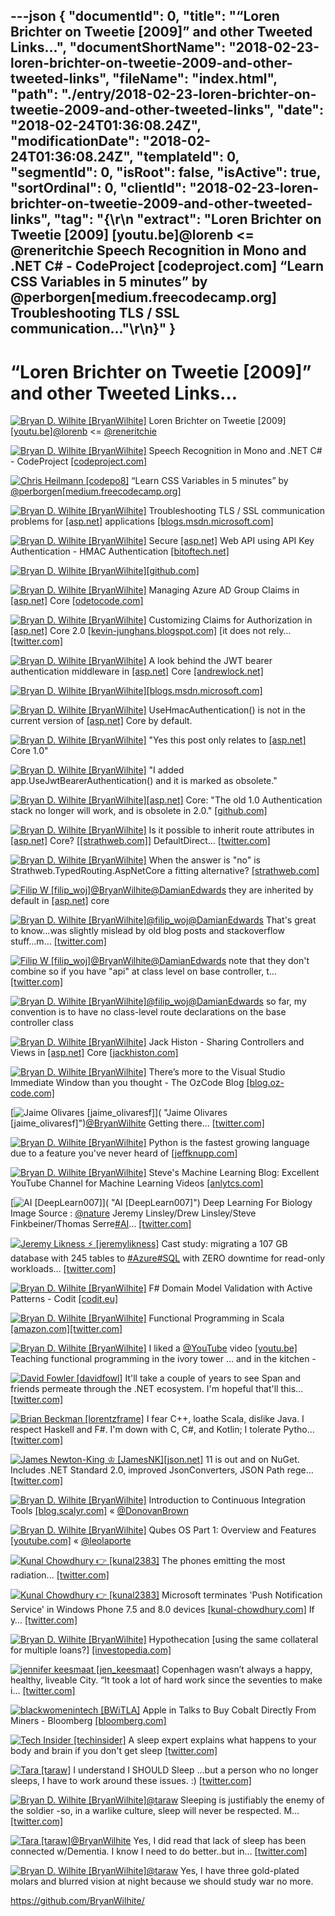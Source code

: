 ---json
{
  "documentId": 0,
  "title": "“Loren Brichter on Tweetie [2009]” and other Tweeted Links…",
  "documentShortName": "2018-02-23-loren-brichter-on-tweetie-2009-and-other-tweeted-links",
  "fileName": "index.html",
  "path": "./entry/2018-02-23-loren-brichter-on-tweetie-2009-and-other-tweeted-links",
  "date": "2018-02-24T01:36:08.24Z",
  "modificationDate": "2018-02-24T01:36:08.24Z",
  "templateId": 0,
  "segmentId": 0,
  "isRoot": false,
  "isActive": true,
  "sortOrdinal": 0,
  "clientId": "2018-02-23-loren-brichter-on-tweetie-2009-and-other-tweeted-links",
  "tag": "{\r\n  \"extract\": \"Loren Brichter on Tweetie [2009] [youtu.be]@lorenb <= @reneritchie Speech Recognition in Mono and .NET C# - CodeProject [codeproject.com] “Learn CSS Variables in 5 minutes” by @perborgen[medium.freecodecamp.org] Troubleshooting TLS / SSL communication...\"\r\n}"
}
---

# “Loren Brichter on Tweetie [2009]” and other Tweeted Links…

[<img alt="Bryan D. Wilhite [BryanWilhite]" src="https://songhay.blob.core.windows.net/shared-social-twitter/BryanWilhite.jpeg">](http://songhayblog.azurewebsites.net/ "Bryan D. Wilhite [BryanWilhite]") Loren Brichter on Tweetie [2009] [[youtu.be]](https://youtu.be/7Zd3iNOXTow)[@lorenb](http://twitter.com/lorenb) <= [@reneritchie](http://twitter.com/reneritchie)

[<img alt="Bryan D. Wilhite [BryanWilhite]" src="https://songhay.blob.core.windows.net/shared-social-twitter/BryanWilhite.jpeg">](http://songhayblog.azurewebsites.net/ "Bryan D. Wilhite [BryanWilhite]") Speech Recognition in Mono and .NET C# - CodeProject [[codeproject.com]](https://www.codeproject.com/Articles/890117/Speech-Recognition-in-Mono-and-NET-Csharp)

[<img alt="Chris Heilmann [codepo8]" src="https://songhay.blob.core.windows.net/shared-social-twitter/codepo8.png">](http://christianheilmann.com/2013/02/11/hello-it-is-me-on-twitter/ "Chris Heilmann [codepo8]") “Learn CSS Variables in 5 minutes” by [@perborgen](http://twitter.com/perborgen)[[medium.freecodecamp.org]](https://medium.freecodecamp.org/learn-css-variables-in-5-minutes-80cf63b4025d)

[<img alt="Bryan D. Wilhite [BryanWilhite]" src="https://songhay.blob.core.windows.net/shared-social-twitter/BryanWilhite.jpeg">](http://songhayblog.azurewebsites.net/ "Bryan D. Wilhite [BryanWilhite]") Troubleshooting TLS / SSL communication problems for [[asp.net]](http://ASP.NET) applications [[blogs.msdn.microsoft.com]](https://blogs.msdn.microsoft.com/friis/2017/10/09/troubleshooting-tls-ssl-scenario-2/)

[<img alt="Bryan D. Wilhite [BryanWilhite]" src="https://songhay.blob.core.windows.net/shared-social-twitter/BryanWilhite.jpeg">](http://songhayblog.azurewebsites.net/ "Bryan D. Wilhite [BryanWilhite]") Secure [[asp.net]](http://ASP.NET) Web API using API Key Authentication - HMAC Authentication [[bitoftech.net]](http://bitoftech.net/2014/12/15/secure-asp-net-web-api-using-api-key-authentication-hmac-authentication/)

[<img alt="Bryan D. Wilhite [BryanWilhite]" src="https://songhay.blob.core.windows.net/shared-social-twitter/BryanWilhite.jpeg">](http://songhayblog.azurewebsites.net/ "Bryan D. Wilhite [BryanWilhite]")[[github.com]](https://github.com/ademcaglin/Security.HmacAuthentication/blob/master/tests/HmacTests/Startup.cs)

[<img alt="Bryan D. Wilhite [BryanWilhite]" src="https://songhay.blob.core.windows.net/shared-social-twitter/BryanWilhite.jpeg">](http://songhayblog.azurewebsites.net/ "Bryan D. Wilhite [BryanWilhite]") Managing Azure AD Group Claims in [[asp.net]](http://ASP.NET) Core [[odetocode.com]](https://odetocode.com/blogs/scott/archive/2018/02/21/managing-azure-ad-group-claims-in-asp-net-core.aspx)

[<img alt="Bryan D. Wilhite [BryanWilhite]" src="https://songhay.blob.core.windows.net/shared-social-twitter/BryanWilhite.jpeg">](http://songhayblog.azurewebsites.net/ "Bryan D. Wilhite [BryanWilhite]") Customizing Claims for Authorization in [[asp.net]](http://ASP.NET) Core 2.0 [[kevin-junghans.blogspot.com]](http://kevin-junghans.blogspot.com/2017/08/customizing-claims-for-authorization-in.html) [it does not rely… [[twitter.com]](https://twitter.com/i/web/status/966560484525793280)

[<img alt="Bryan D. Wilhite [BryanWilhite]" src="https://songhay.blob.core.windows.net/shared-social-twitter/BryanWilhite.jpeg">](http://songhayblog.azurewebsites.net/ "Bryan D. Wilhite [BryanWilhite]") A look behind the JWT bearer authentication middleware in [[asp.net]](http://ASP.NET) Core [[andrewlock.net]](https://andrewlock.net/a-look-behind-the-jwt-bearer-authentication-middleware-in-asp-net-core/)

[<img alt="Bryan D. Wilhite [BryanWilhite]" src="https://songhay.blob.core.windows.net/shared-social-twitter/BryanWilhite.jpeg">](http://songhayblog.azurewebsites.net/ "Bryan D. Wilhite [BryanWilhite]")[[blogs.msdn.microsoft.com]](https://blogs.msdn.microsoft.com/webdev/2017/04/06/jwt-validation-and-authorization-in-asp-net-core/)

[<img alt="Bryan D. Wilhite [BryanWilhite]" src="https://songhay.blob.core.windows.net/shared-social-twitter/BryanWilhite.jpeg">](http://songhayblog.azurewebsites.net/ "Bryan D. Wilhite [BryanWilhite]") UseHmacAuthentication() is not in the current version of [[asp.net]](http://ASP.NET) Core by default.

[<img alt="Bryan D. Wilhite [BryanWilhite]" src="https://songhay.blob.core.windows.net/shared-social-twitter/BryanWilhite.jpeg">](http://songhayblog.azurewebsites.net/ "Bryan D. Wilhite [BryanWilhite]") "Yes this post only relates to [[asp.net]](http://ASP.NET) Core 1.0"

[<img alt="Bryan D. Wilhite [BryanWilhite]" src="https://songhay.blob.core.windows.net/shared-social-twitter/BryanWilhite.jpeg">](http://songhayblog.azurewebsites.net/ "Bryan D. Wilhite [BryanWilhite]") "I added app.UseJwtBearerAuthentication() and it is marked as obsolete."

[<img alt="Bryan D. Wilhite [BryanWilhite]" src="https://songhay.blob.core.windows.net/shared-social-twitter/BryanWilhite.jpeg">](http://songhayblog.azurewebsites.net/ "Bryan D. Wilhite [BryanWilhite]")[[asp.net]](http://ASP.NET) Core: "The old 1.0 Authentication stack no longer will work, and is obsolete in 2.0." [[github.com]](https://github.com/aspnet/Security/issues/1310)

[<img alt="Bryan D. Wilhite [BryanWilhite]" src="https://songhay.blob.core.windows.net/shared-social-twitter/BryanWilhite.jpeg">](http://songhayblog.azurewebsites.net/ "Bryan D. Wilhite [BryanWilhite]") Is it possible to inherit route attributes in [[asp.net]](http://ASP.NET) Core? [[[strathweb.com]](https://www.strathweb.com/2016/06/inheriting-route-attributes-in-asp-net-web-api/)] DefaultDirect… [[twitter.com]](https://twitter.com/i/web/status/966135875431120896)

[<img alt="Bryan D. Wilhite [BryanWilhite]" src="https://songhay.blob.core.windows.net/shared-social-twitter/BryanWilhite.jpeg">](http://songhayblog.azurewebsites.net/ "Bryan D. Wilhite [BryanWilhite]") When the answer is "no" is Strathweb.TypedRouting.AspNetCore a fitting alternative? [[strathweb.com]](https://www.strathweb.com/2016/06/introducing-strathweb-typedrouting-for-asp-net-mvc-core/)

[<img alt="Filip W [filip_woj]" src="https://songhay.blob.core.windows.net/shared-social-twitter/filip_woj.jpg">](http://www.strathweb.com/ "Filip W [filip_woj]")[@BryanWilhite](http://twitter.com/BryanWilhite)[@DamianEdwards](http://twitter.com/DamianEdwards) they are inherited by default in [[asp.net]](http://asp.net) core

[<img alt="Bryan D. Wilhite [BryanWilhite]" src="https://songhay.blob.core.windows.net/shared-social-twitter/BryanWilhite.jpeg">](http://songhayblog.azurewebsites.net/ "Bryan D. Wilhite [BryanWilhite]")[@filip_woj](http://twitter.com/filip_woj)[@DamianEdwards](http://twitter.com/DamianEdwards) That's great to know...was slightly mislead by old blog posts and stackoverflow stuff...m… [[twitter.com]](https://twitter.com/i/web/status/966346960004300800)

[<img alt="Filip W [filip_woj]" src="https://songhay.blob.core.windows.net/shared-social-twitter/filip_woj.jpg">](http://www.strathweb.com/ "Filip W [filip_woj]")[@BryanWilhite](http://twitter.com/BryanWilhite)[@DamianEdwards](http://twitter.com/DamianEdwards) note that they don't combine so if you have "api" at class level on base controller, t… [[twitter.com]](https://twitter.com/i/web/status/966347361013379075)

[<img alt="Bryan D. Wilhite [BryanWilhite]" src="https://songhay.blob.core.windows.net/shared-social-twitter/BryanWilhite.jpeg">](http://songhayblog.azurewebsites.net/ "Bryan D. Wilhite [BryanWilhite]")[@filip_woj](http://twitter.com/filip_woj)[@DamianEdwards](http://twitter.com/DamianEdwards) so far, my convention is to have no class-level route declarations on the base controller class

[<img alt="Bryan D. Wilhite [BryanWilhite]" src="https://songhay.blob.core.windows.net/shared-social-twitter/BryanWilhite.jpeg">](http://songhayblog.azurewebsites.net/ "Bryan D. Wilhite [BryanWilhite]") Jack Histon - Sharing Controllers and Views in [[asp.net]](http://ASP.NET) Core [[jackhiston.com]](http://jackhiston.com/2017/8/15/sharing-controllers-and-views-in-aspnet-core/)

[<img alt="Bryan D. Wilhite [BryanWilhite]" src="https://songhay.blob.core.windows.net/shared-social-twitter/BryanWilhite.jpeg">](http://songhayblog.azurewebsites.net/ "Bryan D. Wilhite [BryanWilhite]") There’s more to the Visual Studio Immediate Window than you thought - The OzCode Blog [[blog.oz-code.com]](https://blog.oz-code.com/using-immediate-window-debug-code-design-time/)

[<img alt="Jaime Olivares [jaime_olivaresf]" src="https://songhay.blob.core.windows.net/shared-social-twitter/jaime_olivaresf.jpg">]( "Jaime Olivares [jaime_olivaresf]")[@BryanWilhite](http://twitter.com/BryanWilhite) Getting there... [[twitter.com]](https://twitter.com/jaime_olivaresf/status/966065483094032387/photo/1)

[<img alt="Bryan D. Wilhite [BryanWilhite]" src="https://songhay.blob.core.windows.net/shared-social-twitter/BryanWilhite.jpeg">](http://songhayblog.azurewebsites.net/ "Bryan D. Wilhite [BryanWilhite]") Python is the fastest growing language due to a feature you've never heard of [[jeffknupp.com]](https://jeffknupp.com/blog/2017/09/15/python-is-the-fastest-growing-programming-language-due-to-a-feature-youve-never-heard-of/)

[<img alt="Bryan D. Wilhite [BryanWilhite]" src="https://songhay.blob.core.windows.net/shared-social-twitter/BryanWilhite.jpeg">](http://songhayblog.azurewebsites.net/ "Bryan D. Wilhite [BryanWilhite]") Steve's Machine Learning Blog: Excellent YouTube Channel for Machine Learning Videos [[anlytcs.com]](http://www.anlytcs.com/2016/05/excellent-youtube-channel-for-machine.html)

[<img alt="AI [DeepLearn007]" src="https://songhay.blob.core.windows.net/shared-social-twitter/DeepLearn007.jpg">]( "AI [DeepLearn007]") Deep Learning For Biology Image Source : [@nature](http://twitter.com/nature) Jeremy Linsley/Drew Linsley/Steve Finkbeiner/Thomas Serre[#AI](http://twitter.com/search?q=%23AI)… [[twitter.com]](https://twitter.com/i/web/status/966295668410257409)

[<img alt="Jeremy Likness ⚡️ [jeremylikness]" src="https://songhay.blob.core.windows.net/shared-social-twitter/jeremylikness.jpg">](https://blog.jeremylikness.com/ "Jeremy Likness ⚡️ [jeremylikness]") Cast study: migrating a 107 GB database with 245 tables to [#Azure](http://twitter.com/search?q=%23Azure)[#SQL](http://twitter.com/search?q=%23SQL) with ZERO downtime for read-only workloads… [[twitter.com]](https://twitter.com/i/web/status/966335714236489728)

[<img alt="Bryan D. Wilhite [BryanWilhite]" src="https://songhay.blob.core.windows.net/shared-social-twitter/BryanWilhite.jpeg">](http://songhayblog.azurewebsites.net/ "Bryan D. Wilhite [BryanWilhite]") F# Domain Model Validation with Active Patterns - Codit [[codit.eu]](https://www.codit.eu/blog/2017/10/03/f-domain-model-validation-with-active-patterns/)

[<img alt="Bryan D. Wilhite [BryanWilhite]" src="https://songhay.blob.core.windows.net/shared-social-twitter/BryanWilhite.jpeg">](http://songhayblog.azurewebsites.net/ "Bryan D. Wilhite [BryanWilhite]") Functional Programming in Scala [[amazon.com]](https://www.amazon.com/Functional-Programming-Scala-Paul-Chiusano/dp/1617290653?SubscriptionId=1SW6D7X6ZXXR92KVX0G2&tag=thekintespacec00&linkCode=xm2&camp=2025&creative=165953&creativeASIN=1617290653)[[twitter.com]](https://twitter.com/BryanWilhite/status/966854060170125312/photo/1)

[<img alt="Bryan D. Wilhite [BryanWilhite]" src="https://songhay.blob.core.windows.net/shared-social-twitter/BryanWilhite.jpeg">](http://songhayblog.azurewebsites.net/ "Bryan D. Wilhite [BryanWilhite]") I liked a [@YouTube](http://twitter.com/YouTube) video [[youtu.be]](http://youtu.be/yLExk8fNYBI?a) Teaching functional programming in the ivory tower ... and in the kitchen -

[<img alt="David Fowler [davidfowl]" src="https://songhay.blob.core.windows.net/shared-social-twitter/davidfowl.jpeg">](http://davidfowl.com/ "David Fowler [davidfowl]") It'll take a couple of years to see Span and friends permeate through the .NET ecosystem. I'm hopeful that'll this… [[twitter.com]](https://twitter.com/i/web/status/965784077528739841)

[<img alt="Brian Beckman [lorentzframe]" src="https://songhay.blob.core.windows.net/shared-social-twitter/lorentzframe.jpg">](http://rebcabin.github.com/ "Brian Beckman [lorentzframe]") I fear C++, loathe Scala, dislike Java. I respect Haskell and F#. I'm down with C, C#, and Kotlin; I tolerate Pytho… [[twitter.com]](https://twitter.com/i/web/status/965959956561215488)

[<img alt="James Newton-King ♔ [JamesNK]" src="https://songhay.blob.core.windows.net/shared-social-twitter/JamesNK.jpeg">](http://james.newtonking.com/ "James Newton-King ♔ [JamesNK]")[[json.net]](http://Json.NET) 11 is out and on NuGet. Includes .NET Standard 2.0, improved JsonConverters, JSON Path rege… [[twitter.com]](https://twitter.com/i/web/status/966763685287882752)

[<img alt="Bryan D. Wilhite [BryanWilhite]" src="https://songhay.blob.core.windows.net/shared-social-twitter/BryanWilhite.jpeg">](http://songhayblog.azurewebsites.net/ "Bryan D. Wilhite [BryanWilhite]") Introduction to Continuous Integration Tools [[blog.scalyr.com]](http://blog.scalyr.com/2017/10/introduction-continuous-integration-tools/) « [@DonovanBrown](http://twitter.com/DonovanBrown)

[<img alt="Bryan D. Wilhite [BryanWilhite]" src="https://songhay.blob.core.windows.net/shared-social-twitter/BryanWilhite.jpeg">](http://songhayblog.azurewebsites.net/ "Bryan D. Wilhite [BryanWilhite]") Qubes OS Part 1: Overview and Features [[youtube.com]](https://www.youtube.com/watch?v=NTOsHtyS_5k) « [@leolaporte](http://twitter.com/leolaporte)

[<img alt="Kunal Chowdhury 👉 [kunal2383]" src="https://songhay.blob.core.windows.net/shared-social-twitter/kunal2383.jpg">](http://www.kunal-chowdhury.com/ "Kunal Chowdhury 👉 [kunal2383]") The phones emitting the most radiation... [[twitter.com]](https://twitter.com/kunal2383/status/966326634528690176/photo/1)

[<img alt="Kunal Chowdhury 👉 [kunal2383]" src="https://songhay.blob.core.windows.net/shared-social-twitter/kunal2383.jpg">](http://www.kunal-chowdhury.com/ "Kunal Chowdhury 👉 [kunal2383]") Microsoft terminates 'Push Notification Service' in Windows Phone 7.5 and 8.0 devices [[kunal-chowdhury.com]](https://www.kunal-chowdhury.com/2018/02/microsoft-terminates-push-notification-service.html) If y… [[twitter.com]](https://twitter.com/i/web/status/966334134699347968)

[<img alt="Bryan D. Wilhite [BryanWilhite]" src="https://songhay.blob.core.windows.net/shared-social-twitter/BryanWilhite.jpeg">](http://songhayblog.azurewebsites.net/ "Bryan D. Wilhite [BryanWilhite]") Hypothecation [using the same collateral for multiple loans?] [[investopedia.com]](http://www.investopedia.com/terms/h/hypothecation.asp)

[<img alt="jennifer keesmaat [jen_keesmaat]" src="https://songhay.blob.core.windows.net/shared-social-twitter/jen_keesmaat.jpg">](http://www.ownyourcity.ca/ "jennifer keesmaat [jen_keesmaat]") Copenhagen wasn’t always a happy, healthy, liveable City. “It took a lot of hard work since the seventies to make i… [[twitter.com]](https://twitter.com/i/web/status/966036610608455684)

[<img alt="blackwomenintech [BWiTLA]" src="https://songhay.blob.core.windows.net/shared-social-twitter/BWiTLA.jpeg">](http://www.blackwomenintech.org/ "blackwomenintech [BWiTLA]") Apple in Talks to Buy Cobalt Directly From Miners - Bloomberg [[bloomberg.com]](https://www.bloomberg.com/news/articles/2018-02-21/apple-is-said-to-negotiate-buying-cobalt-direct-from-miners)

[<img alt="Tech Insider [techinsider]" src="https://songhay.blob.core.windows.net/shared-social-twitter/techinsider.jpg">](http://www.techinsider.io/ "Tech Insider [techinsider]") A sleep expert explains what happens to your body and brain if you don't get sleep [[twitter.com]](https://twitter.com/techinsider/status/966468103977680897/video/1)

[<img alt="Tara [taraw]" src="https://songhay.blob.core.windows.net/shared-social-twitter/taraw.jpeg">](http://tarathegeekgirl.net/ "Tara [taraw]") I understand I SHOULD Sleep ...but a person who no longer sleeps, I have to work around these issues. :) [[twitter.com]](https://twitter.com/techinsider/status/966468103977680897)

[<img alt="Bryan D. Wilhite [BryanWilhite]" src="https://songhay.blob.core.windows.net/shared-social-twitter/BryanWilhite.jpeg">](http://songhayblog.azurewebsites.net/ "Bryan D. Wilhite [BryanWilhite]")[@taraw](http://twitter.com/taraw) Sleeping is justifiably the enemy of the soldier -so, in a warlike culture, sleep will never be respected. M… [[twitter.com]](https://twitter.com/i/web/status/967099374948909056)

[<img alt="Tara [taraw]" src="https://songhay.blob.core.windows.net/shared-social-twitter/taraw.jpeg">](http://tarathegeekgirl.net/ "Tara [taraw]")[@BryanWilhite](http://twitter.com/BryanWilhite) Yes, I did read that lack of sleep has been connected w/Dementia. I know I need to do better..but in… [[twitter.com]](https://twitter.com/i/web/status/967168244070182912)

[<img alt="Bryan D. Wilhite [BryanWilhite]" src="https://songhay.blob.core.windows.net/shared-social-twitter/BryanWilhite.jpeg">](http://songhayblog.azurewebsites.net/ "Bryan D. Wilhite [BryanWilhite]")[@taraw](http://twitter.com/taraw) Yes, I have three gold-plated molars and blurred vision at night because we should study war no more.

<https://github.com/BryanWilhite/>
